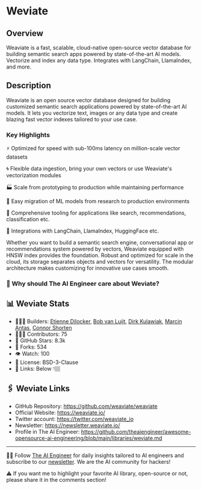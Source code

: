 # Weviate
## Overview
Weaviate is a fast, scalable, cloud-native open-source vector database for building semantic search apps powered by state-of-the-art AI models. Vectorize and index any data type. Integrates with LangChain, LlamaIndex, and more.

## Description

Weaviate is an open source vector database designed for building customized semantic search applications powered by state-of-the-art AI models. It lets you vectorize text, images or any data type and create blazing fast vector indexes tailored to your use case.

### Key Highlights

⚡️ Optimized for speed with sub-100ms latency on million-scale vector datasets

🌀 Flexible data ingestion, bring your own vectors or use Weaviate's vectorization modules

🏭 Scale from prototyping to production while maintaining performance

🚚 Easy migration of ML models from research to production environments

🔎 Comprehensive tooling for applications like search, recommendations, classification etc.

🔗 Integrations with LangChain, LlamaIndex, HuggingFace etc.

Whether you want to build a semantic search engine, conversational app or recommendations system powered by vectors, Weaviate equipped with HNSW index provides the foundation. Robust and optimized for scale in the cloud, its storage separates objects and vectors for versatility. The modular architecture makes customizing for innovative use cases smooth.

### 🤔 Why should The AI Engineer care about Weviate?

## 📊 Weviate Stats
* 👷🏽‍♀️ Builders: [Etienne Dilocker](https://www.linkedin.com/in/etienne-dilocker-60727b175/), [Bob van Luijt](https://www.linkedin.com/in/bobvanluijt/), [Dirk Kulawiak](https://www.linkedin.com/in/dirk-kulawiak/), [Marcin Antas](https://www.linkedin.com/in/antasmarcin/), [Connor Shorten](https://www.linkedin.com/in/connor-shorten-34923a178/)
* 👩🏽‍💻 Contributors: 75
* 💫 GitHub Stars: 8.3k
* 🍴 Forks: 534
* 👁️ Watch:  100
* 🪪 License: BSD-3-Clause
* 🔗 Links: Below 👇🏽

## 🖇️ Weviate Links
* GitHub Repository: https://github.com/weaviate/weaviate
* Official Website: https://weaviate.io/
* Twitter account: https://twitter.com/weaviate_io
* Newsletter: https://newsletter.weaviate.io/
* Profile in The AI Engineer: https://github.com/theaiengineer/awesome-opensource-ai-engineering/blob/main/libraries/weviate.md

---
🧙🏽 Follow [The AI Engineer](https://www.linkedin.com/company/theaiengineer/) for daily insights tailored to AI engineers and subscribe to our [newsletter](http://theaiengineerco.substack.com). We are the AI community for hackers!

⚠️ If you want me to highlight your favorite AI library, open-source or not, please share it in the comments section!